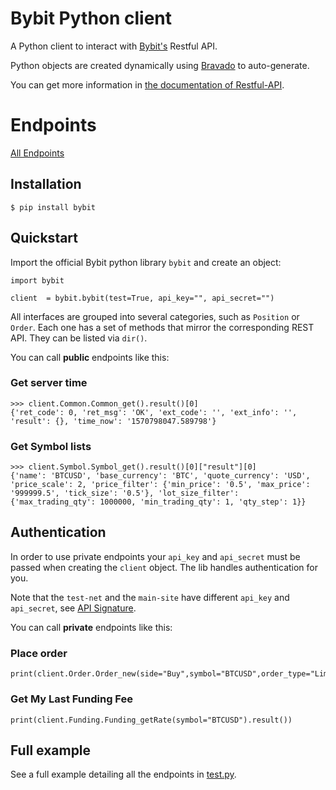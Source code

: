 # Bybit Python client

A Python client to interact with [Bybit's](https://www.bybit.com) Restful API.

Python objects are created dynamically using [Bravado](https://github.com/Yelp/bravado) to auto-generate.

You can get more information in [the documentation of Restful-API](https://github.com/bybit-exchange/bybit-official-api-docs).


# Endpoints

[All Endpoints](./Endpoints.md)

## Installation

```
$ pip install bybit
```

## Quickstart

Import the official Bybit python library `bybit` and create an object:

```
import bybit

client  = bybit.bybit(test=True, api_key="", api_secret="")
```

All interfaces are grouped into several categories, such as `Position` or `Order`. Each one has a set of methods that mirror the corresponding REST API. They can be listed via `dir()`.

You can call **public** endpoints like this:

### Get server time

```
>>> client.Common.Common_get().result()[0]
{'ret_code': 0, 'ret_msg': 'OK', 'ext_code': '', 'ext_info': '', 'result': {}, 'time_now': '1570798047.589798'}
```
### Get Symbol lists

```
>>> client.Symbol.Symbol_get().result()[0]["result"][0]
{'name': 'BTCUSD', 'base_currency': 'BTC', 'quote_currency': 'USD', 'price_scale': 2, 'price_filter': {'min_price': '0.5', 'max_price': '999999.5', 'tick_size': '0.5'}, 'lot_size_filter': {'max_trading_qty': 1000000, 'min_trading_qty': 1, 'qty_step': 1}}
```

## Authentication

In order to use private endpoints your `api_key` and `api_secret` must be passed when creating the `client` object. The lib handles authentication for you.

Note that the `test-net` and the `main-site` have different `api_key` and `api_secret`, see [API Signature](https://github.com/bybit-exchange/bybit-official-api-docs/blob/master/en/rest_api_sign.md).

You can call **private** endpoints like this:

### Place order

```
print(client.Order.Order_new(side="Buy",symbol="BTCUSD",order_type="Limit",qty=1,price=8300,time_in_force="GoodTillCancel").result())
```

### Get My Last Funding Fee
```
print(client.Funding.Funding_getRate(symbol="BTCUSD").result())
```

## Full example

See a full example detailing all the endpoints in [test.py](/official-http/python/test.py).
